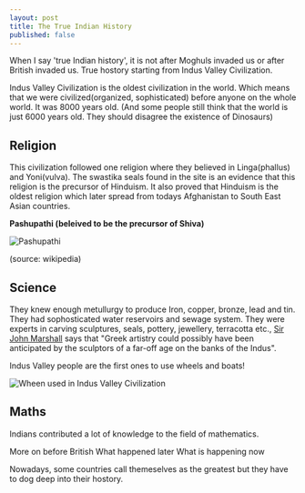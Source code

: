 ```yaml
---
layout: post
title: The True Indian History
published: false
---
```


When I say 'true Indian history', it is not after Moghuls invaded us or after British invaded us. True hostory starting from Indus Valley Civilization.

Indus Valley Civilization is the oldest civilization in the world. Which means that we were civilized(organized, sophisticated) before anyone on the whole world. It was 8000 years old. (And some people still think that the world is just 6000 years old. They should disagree the existence of Dinosaurs)

## Religion
This civilization followed one religion where they believed in Linga(phallus) and Yoni(vulva). The swastika seals found in the site is an evidence that this religion is the precursor of Hinduism. It also proved that Hinduism is the oldest religion which later spread from todays Afghanistan to South East Asian countries.

**Pashupathi (beleived to be the precursor of Shiva)**

![Pashupathi](https://upload.wikimedia.org/wikipedia/commons/thumb/2/2f/Shiva_Pashupati.jpg/220px-Shiva_Pashupati.jpg)

(source: wikipedia)

## Science
They knew enough metullurgy to produce Iron, copper, bronze, lead and tin. They had sophosticated water reservoirs and sewage system. They were experts in carving sculptures, seals, pottery, jewellery, terracotta etc., [Sir John Marshall](https://en.wikipedia.org/wiki/John_Marshall_(archaeologist)) says that "Greek artistry could possibly have been anticipated by the sculptors of a far-off age on the banks of the Indus".

Indus Valley people are the first ones to use wheels and boats!

![Wheen used in Indus Valley Civilization](https://upload.wikimedia.org/wikipedia/commons/thumb/6/68/Coach_driver_Indus_01.jpg/220px-Coach_driver_Indus_01.jpg)

## Maths
Indians contributed a lot of knowledge to the field of mathematics. 









More on before British
What happened later
What is happening now

Nowadays, some countries call themeselves as the greatest but they have to dog deep into their hostory. 

